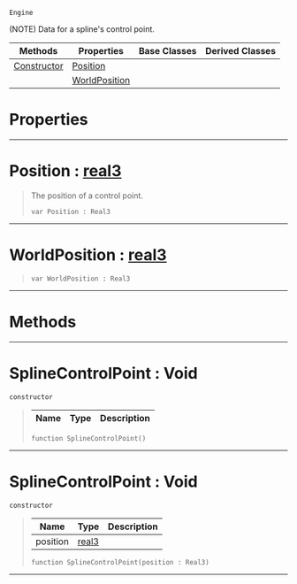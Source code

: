  `Engine`

(NOTE) Data for a spline's control point.

|Methods|Properties|Base Classes|Derived Classes|
|---|---|---|---|
|[ Constructor](https://github.com/zeroengineteam/ZeroDocs/blob/master/code_reference/class_reference/splinecontrolpoint.markdown#splinecontrolpoint-void)|[ Position](https://github.com/zeroengineteam/ZeroDocs/blob/master/code_reference/class_reference/splinecontrolpoint.markdown#position-zero-engine-doc)| | |
| |[ WorldPosition](https://github.com/zeroengineteam/ZeroDocs/blob/master/code_reference/class_reference/splinecontrolpoint.markdown#worldposition-zero-engin)| | |


 #  Properties


---  
 #  Position : [real3](https://github.com/zeroengineteam/ZeroDocs/blob/master/code_reference/nada_base_types/real3.markdown)

> The position of a control point.
> ``` lang=cpp, name=Nada
> var Position : Real3


---  
 #  WorldPosition : [real3](https://github.com/zeroengineteam/ZeroDocs/blob/master/code_reference/nada_base_types/real3.markdown)

> 
> ``` lang=cpp, name=Nada
> var WorldPosition : Real3


---  
 #  Methods


---  
 #  SplineControlPoint : Void

 `constructor`

> 
> |Name|Type|Description|
> |---|---|---|
> ``` lang=cpp, name=Nada
> function SplineControlPoint()
> ``` 


---  
 #  SplineControlPoint : Void

 `constructor`

> 
> |Name|Type|Description|
> |---|---|---|
> |position|[real3](https://github.com/zeroengineteam/ZeroDocs/blob/master/code_reference/nada_base_types/real3.markdown)| |
> ``` lang=cpp, name=Nada
> function SplineControlPoint(position : Real3)
> ``` 


---  
 

 